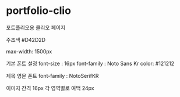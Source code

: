 # portfolio-clio
포트폴리오용 클리오 페이지 

주조색
#D42D2D

max-width: 1500px

기본 폰트 설정
font-size : 16px
font-family : Noto Sans Kr
color: #121212

제목 영문 폰트
font-family : NotoSerifKR

이미지 간격 16px
각 영역별로 여백 24px
